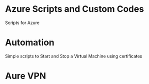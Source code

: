 # Azure Scripts and Custom Codes

Scripts for Azure

# Automation

Simple scripts to Start and Stop a Virtual Machine using certificates

# Aure VPN

 
